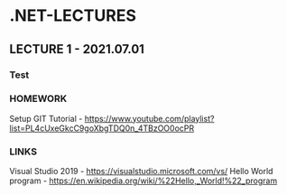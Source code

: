 # .NET-LECTURES

## LECTURE 1 - 2021.07.01

### Test

### HOMEWORK
  
  Setup GIT
Tutorial - https://www.youtube.com/playlist?list=PL4cUxeGkcC9goXbgTDQ0n_4TBzOO0ocPR

### LINKS

Visual Studio 2019 - https://visualstudio.microsoft.com/vs/
Hello World program - https://en.wikipedia.org/wiki/%22Hello,_World!%22_program
